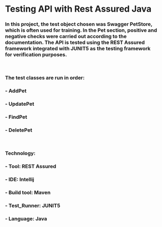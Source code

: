 <h1>Testing API with Rest Assured Java</h1>
<h3>In this project, the test object chosen was Swagger PetStore, which is often used for training. In the Pet section, positive and negative checks were carried out according to the documentation. The API is tested using the REST Assured framework integrated with JUNIT5 as the testing framework for verification purposes.</h3>
<br>
<h3>The test classes are run in order:</h3>
<h3>- AddPet</h3>
<h3>- UpdatePet</h3>
<h3>- FindPet</h3>
<h3>- DeletePet</h3>
<br> 
<h3>Technology:</h3>
<h3>- Tool: REST Assured</h3>
<h3>- IDE: Intellij</h3>
<h3>- Build tool: Maven</h3>
<h3>- Test_Runner: JUNIT5</h3>
<h3>- Language: Java</h3>
